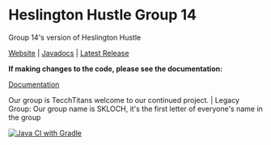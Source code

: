 # Heslington Hustle Group 14
Group 14's version of Heslington Hustle

[Website](https://tecchtitans.github.io/) |
[Javadocs](https://samh366.github.io/Assets/Project%20Javadoc/com/skloch/game/package-summary.html) |
[Latest Release](https://github.com/what2208/Game-Project-Group-16-/releases/latest)

**If making changes to the code, please see the documentation:**

[Documentation](https://docs.google.com/document/d/e/2PACX-1vSv_ceo9WVWkExVdJTcRDvOGG9dvaT4u3FKtMxP3KHxWDgZjG1YxPeSrSR09Ll2qwSzs-jig_dpa5-k/pub)

Our group is TecchTitans welcome to our continued project. |
Legacy Group: Our group name is SKLOCH, it's the first letter of everyone's name in the group

[![Java CI with Gradle](https://github.com/TecchTitans/team-14_2.0/actions/workflows/gradle.yml/badge.svg)](https://github.com/TecchTitans/team-14_2.0/actions/workflows/gradle.yml)
